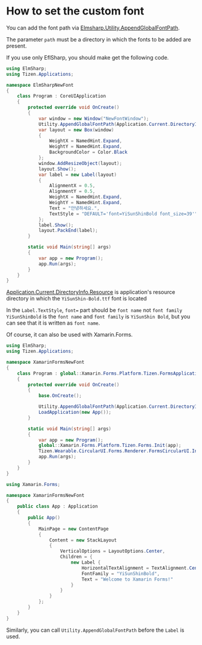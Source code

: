 # How to set the custom font

You can add the font path via [Elmsharp.Utility.AppendGlobalFontPath](https://github.sec.samsung.net/pages/dotnet/apidoc/devel/api/ElmSharp.Utility.html#ElmSharp_Utility_AppendGlobalFontPath_System_String_).

The parameter `path` must be a directory in which the fonts to be added are present.

If you use only EflSharp, you should make get the following code. 

```C#
using ElmSharp;
using Tizen.Applications;

namespace ElmSharpNewFont
{
    class Program : CoreUIApplication
    {
        protected override void OnCreate()
        {
            var window = new Window("NewFontWindow");
            Utility.AppendGlobalFontPath(Application.Current.DirectoryInfo.Resource);
            var layout = new Box(window)
            {
                WeightX = NamedHint.Expand,
                WeightY = NamedHint.Expand,
                BackgroundColor = Color.Black
            };
            window.AddResizeObject(layout);
            layout.Show();
            var label = new Label(layout)
            {
                AlignmentX = 0.5,
                AlignmentY = 0.5,
                WeightX = NamedHint.Expand,
                WeightY = NamedHint.Expand,
                Text = "안녕하세요.",
                TextStyle = "DEFAULT='font=YiSunShinBold font_size=39'",
            };
            label.Show();
            layout.PackEnd(label);
        }

        static void Main(string[] args)
        {
            var app = new Program();
            app.Run(args);
        }
    }
}
```
[Application.Current.DirectoryInfo.Resource](https://github.sec.samsung.net/pages/dotnet/apidoc/devel/api/Tizen.Applications.DirectoryInfo.html#Tizen_Applications_DirectoryInfo_Resource) is application's resource directory in which the `YiSunShin-Bold.ttf` font is located

In the `Label.TextStyle`, `font=` part should be `font name` not `font family`
`YiSunShinBold` is the `font name` and `font family` is `YiSunShin Bold`,
but you can see that it is written as `font name`.

Of course, it can also be used with Xamarin.Forms.

``` C#
using ElmSharp;
using Tizen.Applications;

namespace XamarinFormsNewFont
{
    class Program : global::Xamarin.Forms.Platform.Tizen.FormsApplication
    {
        protected override void OnCreate()
        {
            base.OnCreate();

            Utility.AppendGlobalFontPath(Application.Current.DirectoryInfo.Resource);
            LoadApplication(new App());
        }

        static void Main(string[] args)
        {
            var app = new Program();
            global::Xamarin.Forms.Platform.Tizen.Forms.Init(app);
            Tizen.Wearable.CircularUI.Forms.Renderer.FormsCircularUI.Init();
            app.Run(args);
        }
    }
}
```

``` C#
using Xamarin.Forms;

namespace XamarinFormsNewFont
{
    public class App : Application
    {
        public App()
        {
            MainPage = new ContentPage
            {
                Content = new StackLayout
                {
                    VerticalOptions = LayoutOptions.Center,
                    Children = {
                        new Label {
                            HorizontalTextAlignment = TextAlignment.Center,
                            FontFamily = "YiSunShinBold",
                            Text = "Welcome to Xamarin Forms!"
                        }
                    }
                }
            };
        }
    }
}

```

Similarly, you can call `Utility.AppendGlobalFontPath` before the `Label` is used.

